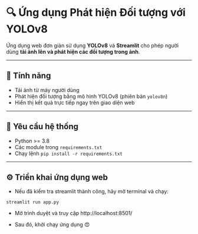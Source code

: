 # 🔍 Ứng dụng Phát hiện Đối tượng với YOLOv8

Ứng dụng web đơn giản sử dụng **YOLOv8** và **Streamlit** cho phép người dùng **tải ảnh lên và phát hiện các đối tượng trong ảnh**.

---

## 🚀 Tính năng

- Tải ảnh từ máy người dùng
- Phát hiện đối tượng bằng mô hình YOLOv8 (phiên bản `yolov8n`)
- Hiển thị kết quả trực tiếp ngay trên giao diện web

---

## 🧰 Yêu cầu hệ thống

- Python >= 3.8
- Các module trong `requirements.txt`
- Chạy lệnh `pip install -r requirements.txt`

---

## ⚙️ Triển khai ứng dụng web

- Nếu đã kiểm tra streamlit thành công, hãy mở terminal và chạy:
```
streamlit run app.py
```
- Mở trình duyệt và truy cập http://localhost:8501/

- Sau đó, khởi chạy ứng dụng 😍



